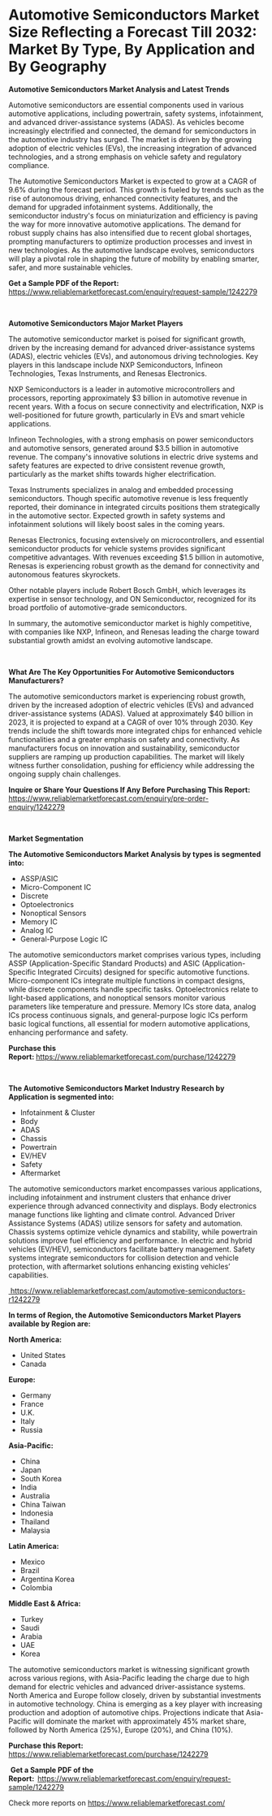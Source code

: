 <p><h1>Automotive Semiconductors Market Size Reflecting a Forecast Till 2032: Market By Type, By Application and By Geography</h1></p><p><strong>Automotive Semiconductors Market Analysis and Latest Trends</strong></p>
<p><p>Automotive semiconductors are essential components used in various automotive applications, including powertrain, safety systems, infotainment, and advanced driver-assistance systems (ADAS). As vehicles become increasingly electrified and connected, the demand for semiconductors in the automotive industry has surged. The market is driven by the growing adoption of electric vehicles (EVs), the increasing integration of advanced technologies, and a strong emphasis on vehicle safety and regulatory compliance.</p><p>The Automotive Semiconductors Market is expected to grow at a CAGR of 9.6% during the forecast period. This growth is fueled by trends such as the rise of autonomous driving, enhanced connectivity features, and the demand for upgraded infotainment systems. Additionally, the semiconductor industry's focus on miniaturization and efficiency is paving the way for more innovative automotive applications. The demand for robust supply chains has also intensified due to recent global shortages, prompting manufacturers to optimize production processes and invest in new technologies. As the automotive landscape evolves, semiconductors will play a pivotal role in shaping the future of mobility by enabling smarter, safer, and more sustainable vehicles.</p></p>
<p><strong>Get a Sample PDF of the Report:&nbsp;</strong> <a href="https://www.reliablemarketforecast.com/enquiry/request-sample/1242279?utm_campaign=1996&utm_medium=2&utm_source=Github&utm_content=ia&utm_term=11022025&utm_id=automotive-semiconductors">https://www.reliablemarketforecast.com/enquiry/request-sample/1242279</a></p>
<p>&nbsp;</p>
<p><strong>Automotive Semiconductors Major Market Players</strong></p>
<p><p>The automotive semiconductor market is poised for significant growth, driven by the increasing demand for advanced driver-assistance systems (ADAS), electric vehicles (EVs), and autonomous driving technologies. Key players in this landscape include NXP Semiconductors, Infineon Technologies, Texas Instruments, and Renesas Electronics.</p><p>NXP Semiconductors is a leader in automotive microcontrollers and processors, reporting approximately $3 billion in automotive revenue in recent years. With a focus on secure connectivity and electrification, NXP is well-positioned for future growth, particularly in EVs and smart vehicle applications.</p><p>Infineon Technologies, with a strong emphasis on power semiconductors and automotive sensors, generated around $3.5 billion in automotive revenue. The company's innovative solutions in electric drive systems and safety features are expected to drive consistent revenue growth, particularly as the market shifts towards higher electrification.</p><p>Texas Instruments specializes in analog and embedded processing semiconductors. Though specific automotive revenue is less frequently reported, their dominance in integrated circuits positions them strategically in the automotive sector. Expected growth in safety systems and infotainment solutions will likely boost sales in the coming years.</p><p>Renesas Electronics, focusing extensively on microcontrollers, and essential semiconductor products for vehicle systems provides significant competitive advantages. With revenues exceeding $1.5 billion in automotive, Renesas is experiencing robust growth as the demand for connectivity and autonomous features skyrockets.</p><p>Other notable players include Robert Bosch GmbH, which leverages its expertise in sensor technology, and ON Semiconductor, recognized for its broad portfolio of automotive-grade semiconductors. </p><p>In summary, the automotive semiconductor market is highly competitive, with companies like NXP, Infineon, and Renesas leading the charge toward substantial growth amidst an evolving automotive landscape.</p></p>
<p>&nbsp;</p>
<p><strong>What Are The Key Opportunities For Automotive Semiconductors Manufacturers?</strong></p>
<p><p>The automotive semiconductors market is experiencing robust growth, driven by the increased adoption of electric vehicles (EVs) and advanced driver-assistance systems (ADAS). Valued at approximately $40 billion in 2023, it is projected to expand at a CAGR of over 10% through 2030. Key trends include the shift towards more integrated chips for enhanced vehicle functionalities and a greater emphasis on safety and connectivity. As manufacturers focus on innovation and sustainability, semiconductor suppliers are ramping up production capabilities. The market will likely witness further consolidation, pushing for efficiency while addressing the ongoing supply chain challenges.</p></p>
<p><strong>Inquire or Share Your Questions If Any Before Purchasing This Report:</strong> <a href="https://www.reliablemarketforecast.com/enquiry/pre-order-enquiry/1242279?utm_campaign=1996&utm_medium=2&utm_source=Github&utm_content=ia&utm_term=11022025&utm_id=automotive-semiconductors">https://www.reliablemarketforecast.com/enquiry/pre-order-enquiry/1242279</a></p>
<p>&nbsp;</p>
<p><strong>Market Segmentation</strong></p>
<p><strong>The Automotive Semiconductors Market Analysis by types is segmented into:</strong></p>
<p><ul><li>ASSP/ASIC</li><li>Micro-Component IC</li><li>Discrete</li><li>Optoelectronics</li><li>Nonoptical Sensors</li><li>Memory IC</li><li>Analog IC</li><li>General-Purpose Logic IC</li></ul></p>
<p><p>The automotive semiconductors market comprises various types, including ASSP (Application-Specific Standard Products) and ASIC (Application-Specific Integrated Circuits) designed for specific automotive functions. Micro-component ICs integrate multiple functions in compact designs, while discrete components handle specific tasks. Optoelectronics relate to light-based applications, and nonoptical sensors monitor various parameters like temperature and pressure. Memory ICs store data, analog ICs process continuous signals, and general-purpose logic ICs perform basic logical functions, all essential for modern automotive applications, enhancing performance and safety.</p></p>
<p><strong>Purchase this Report:&nbsp;</strong><a href="https://www.reliablemarketforecast.com/purchase/1242279?utm_campaign=1996&utm_medium=2&utm_source=Github&utm_content=ia&utm_term=11022025&utm_id=automotive-semiconductors">https://www.reliablemarketforecast.com/purchase/1242279</a></p>
<p>&nbsp;</p>
<p><strong>The Automotive Semiconductors Market Industry Research by Application is segmented into:</strong></p>
<p><ul><li>Infotainment & Cluster</li><li>Body</li><li>ADAS</li><li>Chassis</li><li>Powertrain</li><li>EV/HEV</li><li>Safety</li><li>Aftermarket</li></ul></p>
<p><p>The automotive semiconductors market encompasses various applications, including infotainment and instrument clusters that enhance driver experience through advanced connectivity and displays. Body electronics manage functions like lighting and climate control. Advanced Driver Assistance Systems (ADAS) utilize sensors for safety and automation. Chassis systems optimize vehicle dynamics and stability, while powertrain solutions improve fuel efficiency and performance. In electric and hybrid vehicles (EV/HEV), semiconductors facilitate battery management. Safety systems integrate semiconductors for collision detection and vehicle protection, with aftermarket solutions enhancing existing vehicles’ capabilities.</p></p>
<p><a href="https://www.reliablemarketforecast.com/automotive-semiconductors-r1242279?utm_campaign=1996&utm_medium=2&utm_source=Github&utm_content=ia&utm_term=11022025&utm_id=automotive-semiconductors">&nbsp;https://www.reliablemarketforecast.com/automotive-semiconductors-r1242279</a></p>
<p><strong>In terms of Region, the Automotive Semiconductors Market Players available by Region are:</strong></p>
<p>
    <p> <strong> North America: </strong>
        <ul>
            <li>United States</li>
            <li>Canada</li>
        </ul>
        </p> 
    <p> <strong> Europe: </strong>
        <ul>
            <li>Germany</li>
            <li>France</li>
            <li>U.K.</li>
            <li>Italy</li>
            <li>Russia</li>
        </ul>
        </p> 
    <p> <strong> Asia-Pacific: </strong>
        <ul>
            <li>China</li>
            <li>Japan</li>
            <li>South Korea</li>
            <li>India</li>
            <li>Australia</li>
            <li>China Taiwan</li>
            <li>Indonesia</li>
            <li>Thailand</li>
            <li>Malaysia</li>
        </ul>
        </p> 
    <p> <strong> Latin America: </strong>
        <ul>
            <li>Mexico</li>
            <li>Brazil</li>
            <li>Argentina Korea</li>
            <li>Colombia</li>
        </ul>
        </p> 
    <p> <strong> Middle East & Africa: </strong>
        <ul>
            <li>Turkey</li>
            <li>Saudi</li>
            <li>Arabia</li>
            <li>UAE</li>
            <li>Korea</li>
        </ul>
    </p>
    </p>
<p><p>The automotive semiconductors market is witnessing significant growth across various regions, with Asia-Pacific leading the charge due to high demand for electric vehicles and advanced driver-assistance systems. North America and Europe follow closely, driven by substantial investments in automotive technology. China is emerging as a key player with increasing production and adoption of automotive chips. Projections indicate that Asia-Pacific will dominate the market with approximately 45% market share, followed by North America (25%), Europe (20%), and China (10%).</p></p>
<p><strong>Purchase this Report: </strong><a href="https://www.reliablemarketforecast.com/purchase/1242279?utm_campaign=1996&utm_medium=2&utm_source=Github&utm_content=ia&utm_term=11022025&utm_id=automotive-semiconductors">https://www.reliablemarketforecast.com/purchase/1242279</a></p>
<p>&nbsp;<strong>Get a Sample PDF of the Report:&nbsp;&nbsp;</strong><a href="https://www.reliablemarketforecast.com/enquiry/request-sample/1242279?utm_campaign=1996&utm_medium=2&utm_source=Github&utm_content=ia&utm_term=11022025&utm_id=automotive-semiconductors">https://www.reliablemarketforecast.com/enquiry/request-sample/1242279</a></p>
<p><strong></strong></p>
<p>Check more reports on <a href="https://www.reliablemarketforecast.com/?utm_campaign=1996&utm_medium=2&utm_source=Github&utm_content=ia&utm_term=11022025&utm_id=automotive-semiconductors">https://www.reliablemarketforecast.com/</a></p>